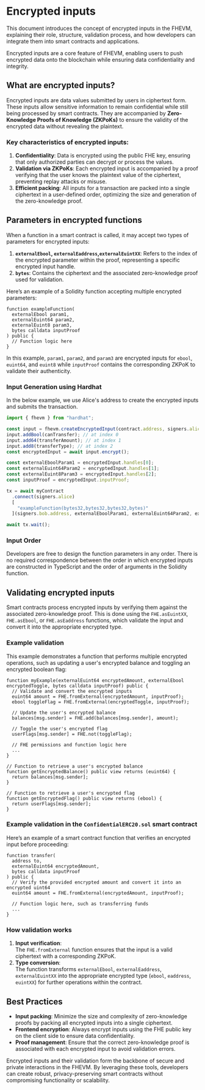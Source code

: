 # Encrypted inputs

This document introduces the concept of encrypted inputs in the FHEVM, explaining their role, structure, validation process, and how developers can integrate them into smart contracts and applications.

Encrypted inputs are a core feature of FHEVM, enabling users to push encrypted data onto the blockchain while ensuring data confidentiality and integrity.

## What are encrypted inputs?

Encrypted inputs are data values submitted by users in ciphertext form. These inputs allow sensitive information to remain confidential while still being processed by smart contracts. They are accompanied by **Zero-Knowledge Proofs of Knowledge (ZKPoKs)** to ensure the validity of the encrypted data without revealing the plaintext.

### Key characteristics of encrypted inputs:

1. **Confidentiality**: Data is encrypted using the public FHE key, ensuring that only authorized parties can decrypt or process the values.
2. **Validation via ZKPoKs**: Each encrypted input is accompanied by a proof verifying that the user knows the plaintext value of the ciphertext, preventing replay attacks or misuse.
3. **Efficient packing**: All inputs for a transaction are packed into a single ciphertext in a user-defined order, optimizing the size and generation of the zero-knowledge proof.

## Parameters in encrypted functions

When a function in a smart contract is called, it may accept two types of parameters for encrypted inputs:

1. **`externalEbool`, `externalEaddress`,`externalEuintXX`**: Refers to the index of the encrypted parameter within the proof, representing a specific encrypted input handle.
2. **`bytes`**: Contains the ciphertext and the associated zero-knowledge proof used for validation.

Here’s an example of a Solidity function accepting multiple encrypted parameters:

```solidity
function exampleFunction(
  externalEbool param1,
  externalEuint64 param2,
  externalEuint8 param3,
  bytes calldata inputProof
) public {
  // Function logic here
}
```

In this example, `param1`, `param2`, and `param3` are encrypted inputs for `ebool`, `euint64`, and `euint8` while `inputProof` contains the corresponding ZKPoK to validate their authenticity.

### Input Generation using Hardhat

In the below example, we use Alice's address to create the encrypted inputs and submits the transaction.

```typescript
import { fhevm } from "hardhat";

const input = fhevm.createEncryptedInput(contract.address, signers.alice.address);
input.addBool(canTransfer); // at index 0
input.add64(transferAmount); // at index 1
input.add8(transferType); // at index 2
const encryptedInput = await input.encrypt();

const externalEboolParam1 = encryptedInput.handles[0];
const externalEuint64Param2 = encryptedInput.handles[1];
const externalEuint8Param3 = encryptedInput.handles[2];
const inputProof = encryptedInput.inputProof;

tx = await myContract
  .connect(signers.alice)
  [
    "exampleFunction(bytes32,bytes32,bytes32,bytes)"
  ](signers.bob.address, externalEboolParam1, externalEuint64Param2, externalEuint8Param3, inputProof);

await tx.wait();
```

### Input Order

Developers are free to design the function parameters in any order. There is no required correspondence between the order in which encrypted inputs are constructed in TypeScript and the order of arguments in the Solidity function.

## Validating encrypted inputs

Smart contracts process encrypted inputs by verifying them against the associated zero-knowledge proof. This is done using the `FHE.asEuintXX`, `FHE.asEbool`, or `FHE.asEaddress` functions, which validate the input and convert it into the appropriate encrypted type.

### Example validation

This example demonstrates a function that performs multiple encrypted operations, such as updating a user's encrypted balance and toggling an encrypted boolean flag:

```solidity
function myExample(externalEuint64 encryptedAmount, externalEbool encryptedToggle, bytes calldata inputProof) public {
  // Validate and convert the encrypted inputs
  euint64 amount = FHE.fromExternal(encryptedAmount, inputProof);
  ebool toggleFlag = FHE.fromExternal(encryptedToggle, inputProof);

  // Update the user's encrypted balance
  balances[msg.sender] = FHE.add(balances[msg.sender], amount);

  // Toggle the user's encrypted flag
  userFlags[msg.sender] = FHE.not(toggleFlag);

  // FHE permissions and function logic here
  ...
}

// Function to retrieve a user's encrypted balance
function getEncryptedBalance() public view returns (euint64) {
  return balances[msg.sender];
}

// Function to retrieve a user's encrypted flag
function getEncryptedFlag() public view returns (ebool) {
  return userFlags[msg.sender];
}
```

### Example validation in the `ConfidentialERC20.sol` smart contract

Here’s an example of a smart contract function that verifies an encrypted input before proceeding:

```solidity
function transfer(
  address to,
  externalEuint64 encryptedAmount,
  bytes calldata inputProof
) public {
  // Verify the provided encrypted amount and convert it into an encrypted uint64
  euint64 amount = FHE.fromExternal(encryptedAmount, inputProof);

  // Function logic here, such as transferring funds
  ...
}
```

### How validation works

1. **Input verification**:\
   The `FHE.fromExternal` function ensures that the input is a valid ciphertext with a corresponding ZKPoK.
2. **Type conversion**:\
   The function transforms `externalEbool`, `externalEaddress`, `externalEuintXX` into the appropriate encrypted type (`ebool`, `eaddress`, `euintXX`) for further operations within the contract.

## Best Practices

* **Input packing**: Minimize the size and complexity of zero-knowledge proofs by packing all encrypted inputs into a single ciphertext.
* **Frontend encryption**: Always encrypt inputs using the FHE public key on the client side to ensure data confidentiality.
* **Proof management**: Ensure that the correct zero-knowledge proof is associated with each encrypted input to avoid validation errors.

Encrypted inputs and their validation form the backbone of secure and private interactions in the FHEVM. By leveraging these tools, developers can create robust, privacy-preserving smart contracts without compromising functionality or scalability.
